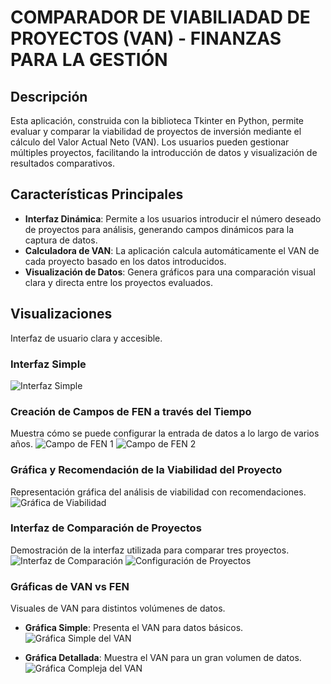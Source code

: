 # COMPARADOR DE VIABILIADAD DE PROYECTOS (VAN) - FINANZAS PARA LA GESTIÓN

## Descripción
Esta aplicación, construida con la biblioteca Tkinter en Python, permite evaluar y comparar la viabilidad de proyectos de inversión mediante el cálculo del Valor Actual Neto (VAN). Los usuarios pueden gestionar múltiples proyectos, facilitando la introducción de datos y visualización de resultados comparativos.

## Características Principales
- **Interfaz Dinámica**: Permite a los usuarios introducir el número deseado de proyectos para análisis, generando campos dinámicos para la captura de datos.
- **Calculadora de VAN**: La aplicación calcula automáticamente el VAN de cada proyecto basado en los datos introducidos.
- **Visualización de Datos**: Genera gráficos para una comparación visual clara y directa entre los proyectos evaluados.

## Visualizaciones
Interfaz de usuario clara y accesible.


### Interfaz Simple


![Interfaz Simple](https://github.com/user-attachments/assets/50b3f78c-ddd5-4791-8ace-0356b343e551)



### Creación de Campos de FEN a través del Tiempo
Muestra cómo se puede configurar la entrada de datos a lo largo de varios años.
![Campo de FEN 1](https://github.com/user-attachments/assets/9ba1d711-ce99-4910-968d-99efffa12da4)
![Campo de FEN 2](https://github.com/user-attachments/assets/f4ec514a-322c-432d-bbb6-cb175764e4c7)

### Gráfica y Recomendación de la Viabilidad del Proyecto
Representación gráfica del análisis de viabilidad con recomendaciones.
![Gráfica de Viabilidad](https://github.com/user-attachments/assets/d9864a18-68a5-445b-8e36-0f2bb1d26031)

### Interfaz de Comparación de Proyectos
Demostración de la interfaz utilizada para comparar tres proyectos.
![Interfaz de Comparación](https://github.com/user-attachments/assets/86ad5658-cabe-4bb9-b8ab-18fe1ce3e6b7)
![Configuración de Proyectos](https://github.com/user-attachments/assets/07e757d2-076c-4cd2-84a9-3bb260e60e83)

### Gráficas de VAN vs FEN

Visuales de VAN para distintos volúmenes de datos.

- **Gráfica Simple**: Presenta el VAN para datos básicos.
  ![Gráfica Simple del VAN](https://github.com/user-attachments/assets/c79560b0-0fed-43c2-9eeb-47c2f20a8cf6)


- **Gráfica Detallada**: Muestra el VAN para un gran volumen de datos.
  ![Gráfica Compleja del VAN](https://github.com/user-attachments/assets/31bf1132-7e17-46da-8427-cd03a107e3c7)
